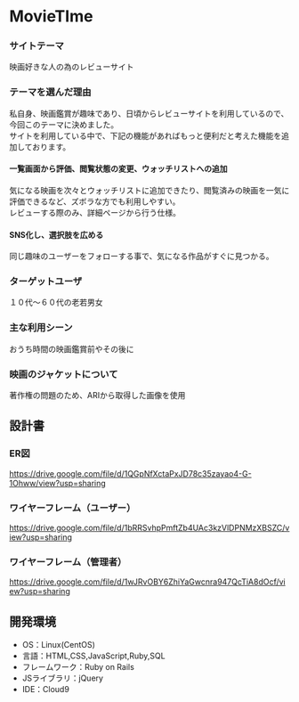 # MovieTIme

### サイトテーマ
映画好きな人の為のレビューサイト

### テーマを選んだ理由
私自身、映画鑑賞が趣味であり、日頃からレビューサイトを利用しているので、今回このテーマに決めました。<br>
サイトを利用している中で、下記の機能があればもっと便利だと考えた機能を追加しております。

#### 一覧画面から評価、閲覧状態の変更、ウォッチリストへの追加

気になる映画を次々とウォッチリストに追加できたり、閲覧済みの映画を一気に評価できるなど、ズボラな方でも利用しやすい。<br>
レビューする際のみ、詳細ページから行う仕様。

#### SNS化し、選択肢を広める

同じ趣味のユーザーをフォローする事で、気になる作品がすぐに見つかる。

### ターゲットユーザ
１０代〜６０代の老若男女

### 主な利用シーン
おうち時間の映画鑑賞前やその後に

### 映画のジャケットについて
著作権の問題のため、ARIから取得した画像を使用

## 設計書
### ER図
https://drive.google.com/file/d/1QGpNfXctaPxJD78c35zayao4-G-1Ohww/view?usp=sharing

### ワイヤーフレーム（ユーザー）
https://drive.google.com/file/d/1bRRSvhpPmftZb4UAc3kzVlDPNMzXBSZC/view?usp=sharing

### ワイヤーフレーム（管理者）
https://drive.google.com/file/d/1wJRvOBY6ZhiYaGwcnra947QcTiA8dOcf/view?usp=sharing

## 開発環境
- OS：Linux(CentOS)
- 言語：HTML,CSS,JavaScript,Ruby,SQL
- フレームワーク：Ruby on Rails
- JSライブラリ：jQuery
- IDE：Cloud9

